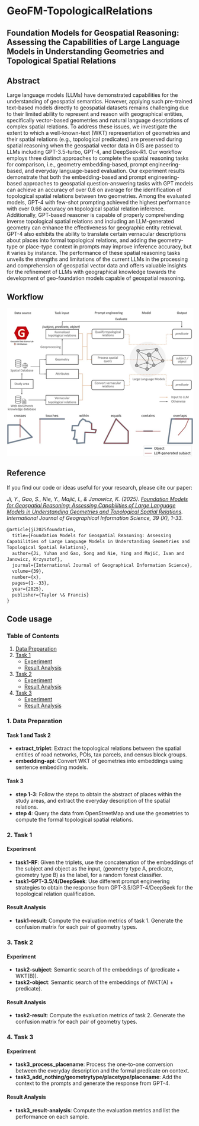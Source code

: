 # GeoFM-TopologicalRelations
## Foundation Models for Geospatial Reasoning: Assessing the Capabilities of Large Language Models in Understanding Geometries and Topological Spatial Relations

## Abstract

Large language models (LLMs) have demonstrated capabilities for the understanding of geospatial semantics. However, applying such pre-trained text-based models directly to geospatial datasets remains challenging due to their limited ability to represent and reason with geographical entities, specifically vector-based geometries and natural language descriptions of complex spatial relations. To address these issues, we investigate the extent to which a well-known-text (WKT) representation of geometries and their spatial relations (e.g., topological predicates) are preserved during spatial reasoning when the geospatial vector data in GIS are passed to LLMs including GPT-3.5-turbo, GPT-4, and DeepSeek-R1. Our workflow employs three distinct approaches to complete the spatial reasoning tasks for comparison, i.e., geometry embedding-based, prompt engineering-based, and everyday language-based evaluation. Our experiment results demonstrate that both the embedding-based and prompt engineering-based approaches to geospatial question-answering tasks with GPT models can achieve an accuracy of over 0.6 on average for the identification of topological spatial relations between two geometries. Among the evaluated models, GPT-4 with few-shot prompting achieved the highest performance with over 0.66 accuracy on topological spatial relation inference. Additionally, GPT-based reasoner is capable of properly comprehending inverse topological spatial relations and including an LLM-generated geometry can enhance the effectiveness for geographic entity retrieval. GPT-4 also exhibits the ability to translate certain vernacular descriptions about places into formal topological relations, and adding the geometry-type or place-type context in prompts may improve inference accuracy, but it varies by instance. The performance of these spatial reasoning tasks unveils the strengths and limitations of the current LLMs in the processing and comprehension of geospatial vector data and offers valuable insights for the refinement of LLMs with geographical knowledge towards the development of geo-foundation models capable of geospatial reasoning.


## Workflow

![title](GeoFMTopo-Framework.jpg)

## Reference
If you find our code or ideas useful for your research, please cite our paper:

*Ji, Y., Gao, S., Nie, Y., Majić, I., & Janowicz, K. (2025). [Foundation Models for Geospatial Reasoning: Assessing Capabilities of Large Language Models in Understanding Geometries and Topological Spatial Relations](https://arxiv.org/pdf/2505.17136). International Journal of Geographical Information Science, 39 (X), 1-33.*

```
@article{ji2025foundation,
  title={Foundation Models for Geospatial Reasoning: Assessing Capabilities of Large Language Models in Understanding Geometries and Topological Spatial Relations},
  author={Ji, Yuhan and Gao, Song and Nie, Ying and Majić, Ivan and Janowicz, Krzysztof},
  journal={International Journal of Geographical Information Science},
  volume={39},
  number={x},
  pages={1--33},
  year={2025},
  publisher={Taylor \& Francis}
}
```


## Code usage

### Table of Contents

1. [Data Preparation](#data-preparation)
2. [Task 1](#task-1)
    - [Experiment](#task-1-experiment)
    - [Result Analysis](#task-1-result-analysis)
3. [Task 2](#task-2)
    - [Experiment](#task-2-experiment)
    - [Result Analysis](#task-2-result-analysis)
4. [Task 3](#task-3)
    - [Experiment](#task-3-experiment)
    - [Result Analysis](#task-3-result-analysis)

### 1. Data Preparation

#### Task 1 and Task 2

- **extract_triplet**: Extract the topological relations between the spatial entities of road networks, POIs, tax parcels, and census block groups.
- **embedding-api**: Convert WKT of geometries into embeddings using sentence embedding models.

#### Task 3

- **step 1-3**: Follow the steps to obtain the abstract of places within the study areas, and extract the everyday description of the spatial relations.
- **step 4**: Query the data from OpenStreetMap and use the geometries to compute the formal topological spatial relations.

### 2. Task 1

#### Experiment

- **task1-RF**: Given the triplets, use the concatenation of the embeddings of the subject and object as the input, (geometry type A, predicate, geometry type B) as the label, for a random forest classifier.
- **task1-GPT-3.5/4/DeepSeek**: Use different prompt engineering strategies to obtain the response from GPT-3.5/GPT-4/DeepSeek for the topological relation qualification.

#### Result Analysis

- **task1-result**: Compute the evaluation metrics of task 1. Generate the confusion matrix for each pair of geometry types.

### 3. Task 2

#### Experiment

- **task2-subject**: Semantic search of the embeddings of (predicate + WKT(B)).
- **task2-object**: Semantic search of the embeddings of (WKT(A) + predicate).

#### Result Analysis

- **task2-result**: Compute the evaluation metrics of task 2. Generate the confusion matrix for each pair of geometry types.

### 4. Task 3

#### Experiment

- **task3_process_placename**: Process the one-to-one conversion between the everyday description and the formal predicate on context.
- **task3_add_nothing/geometrytype/placetype/placename**: Add the context to the prompts and generate the response from GPT-4.

#### Result Analysis

- **task3_result-analysis**: Compute the evaluation metrics and list the performance on each sample.

